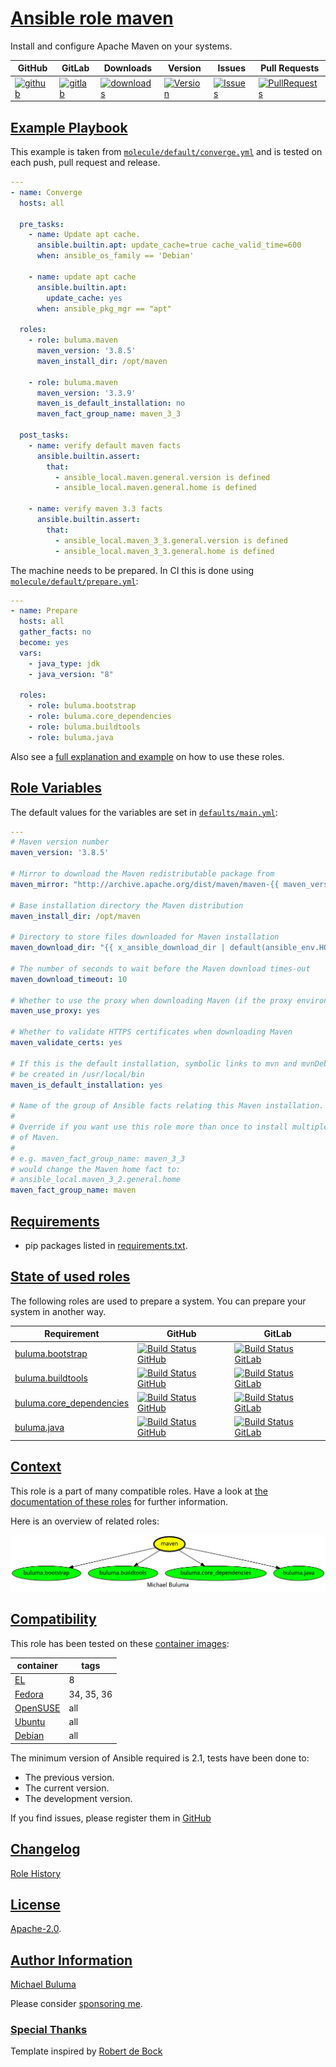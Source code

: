 # [Ansible role maven](#maven)

Install and configure Apache Maven on your systems.

|GitHub|GitLab|Downloads|Version|Issues|Pull Requests|
|------|------|-------|-------|------|-------------|
|[![github](https://github.com/buluma/ansible-role-maven/workflows/Ansible%20Molecule/badge.svg)](https://github.com/buluma/ansible-role-maven/actions)|[![gitlab](https://gitlab.com/shadowwalker/ansible-role-maven/badges/master/pipeline.svg)](https://gitlab.com/shadowwalker/ansible-role-maven)|[![downloads](https://img.shields.io/ansible/role/d/4762)](https://galaxy.ansible.com/buluma/maven)|[![Version](https://img.shields.io/github/release/buluma/ansible-role-maven.svg)](https://github.com/buluma/ansible-role-maven/releases/)|[![Issues](https://img.shields.io/github/issues/buluma/ansible-role-maven.svg)](https://github.com/buluma/ansible-role-maven/issues/)|[![PullRequests](https://img.shields.io/github/issues-pr-closed-raw/buluma/ansible-role-maven.svg)](https://github.com/buluma/ansible-role-maven/pulls/)|

## [Example Playbook](#example-playbook)

This example is taken from [`molecule/default/converge.yml`](https://github.com/buluma/ansible-role-maven/blob/master/molecule/default/converge.yml) and is tested on each push, pull request and release.

```yaml
---
- name: Converge
  hosts: all

  pre_tasks:
    - name: Update apt cache.
      ansible.builtin.apt: update_cache=true cache_valid_time=600
      when: ansible_os_family == 'Debian'

    - name: update apt cache
      ansible.builtin.apt:
        update_cache: yes
      when: ansible_pkg_mgr == "apt"

  roles:
    - role: buluma.maven
      maven_version: '3.8.5'
      maven_install_dir: /opt/maven

    - role: buluma.maven
      maven_version: '3.3.9'
      maven_is_default_installation: no
      maven_fact_group_name: maven_3_3

  post_tasks:
    - name: verify default maven facts
      ansible.builtin.assert:
        that:
          - ansible_local.maven.general.version is defined
          - ansible_local.maven.general.home is defined

    - name: verify maven 3.3 facts
      ansible.builtin.assert:
        that:
          - ansible_local.maven_3_3.general.version is defined
          - ansible_local.maven_3_3.general.home is defined
```

The machine needs to be prepared. In CI this is done using [`molecule/default/prepare.yml`](https://github.com/buluma/ansible-role-maven/blob/master/molecule/default/prepare.yml):

```yaml
---
- name: Prepare
  hosts: all
  gather_facts: no
  become: yes
  vars:
    - java_type: jdk
    - java_version: "8"

  roles:
    - role: buluma.bootstrap
    - role: buluma.core_dependencies
    - role: buluma.buildtools
    - role: buluma.java
```

Also see a [full explanation and example](https://buluma.github.io/how-to-use-these-roles.html) on how to use these roles.

## [Role Variables](#role-variables)

The default values for the variables are set in [`defaults/main.yml`](https://github.com/buluma/ansible-role-maven/blob/master/defaults/main.yml):

```yaml
---
# Maven version number
maven_version: '3.8.5'

# Mirror to download the Maven redistributable package from
maven_mirror: "http://archive.apache.org/dist/maven/maven-{{ maven_version|regex_replace('\\..*', '') }}/{{ maven_version }}/binaries"

# Base installation directory the Maven distribution
maven_install_dir: /opt/maven

# Directory to store files downloaded for Maven installation
maven_download_dir: "{{ x_ansible_download_dir | default(ansible_env.HOME + '/.ansible/tmp/downloads') }}"

# The number of seconds to wait before the Maven download times-out
maven_download_timeout: 10

# Whether to use the proxy when downloading Maven (if the proxy environment variable is present)
maven_use_proxy: yes

# Whether to validate HTTPS certificates when downloading Maven
maven_validate_certs: yes

# If this is the default installation, symbolic links to mvn and mvnDebug will
# be created in /usr/local/bin
maven_is_default_installation: yes

# Name of the group of Ansible facts relating this Maven installation.
#
# Override if you want use this role more than once to install multiple versions
# of Maven.
#
# e.g. maven_fact_group_name: maven_3_3
# would change the Maven home fact to:
# ansible_local.maven_3_2.general.home
maven_fact_group_name: maven
```

## [Requirements](#requirements)

- pip packages listed in [requirements.txt](https://github.com/buluma/ansible-role-maven/blob/master/requirements.txt).

## [State of used roles](#state-of-used-roles)

The following roles are used to prepare a system. You can prepare your system in another way.

| Requirement | GitHub | GitLab |
|-------------|--------|--------|
|[buluma.bootstrap](https://galaxy.ansible.com/buluma/bootstrap)|[![Build Status GitHub](https://github.com/buluma/ansible-role-bootstrap/workflows/Ansible%20Molecule/badge.svg)](https://github.com/buluma/ansible-role-bootstrap/actions)|[![Build Status GitLab](https://gitlab.com/shadowwalker/ansible-role-bootstrap/badges/master/pipeline.svg)](https://gitlab.com/shadowwalker/ansible-role-bootstrap)|
|[buluma.buildtools](https://galaxy.ansible.com/buluma/buildtools)|[![Build Status GitHub](https://github.com/buluma/ansible-role-buildtools/workflows/Ansible%20Molecule/badge.svg)](https://github.com/buluma/ansible-role-buildtools/actions)|[![Build Status GitLab](https://gitlab.com/shadowwalker/ansible-role-buildtools/badges/master/pipeline.svg)](https://gitlab.com/shadowwalker/ansible-role-buildtools)|
|[buluma.core_dependencies](https://galaxy.ansible.com/buluma/core_dependencies)|[![Build Status GitHub](https://github.com/buluma/ansible-role-core_dependencies/workflows/Ansible%20Molecule/badge.svg)](https://github.com/buluma/ansible-role-core_dependencies/actions)|[![Build Status GitLab](https://gitlab.com/shadowwalker/ansible-role-core_dependencies/badges/master/pipeline.svg)](https://gitlab.com/shadowwalker/ansible-role-core_dependencies)|
|[buluma.java](https://galaxy.ansible.com/buluma/java)|[![Build Status GitHub](https://github.com/buluma/ansible-role-java/workflows/Ansible%20Molecule/badge.svg)](https://github.com/buluma/ansible-role-java/actions)|[![Build Status GitLab](https://gitlab.com/shadowwalker/ansible-role-java/badges/master/pipeline.svg)](https://gitlab.com/shadowwalker/ansible-role-java)|

## [Context](#context)

This role is a part of many compatible roles. Have a look at [the documentation of these roles](https://buluma.github.io/) for further information.

Here is an overview of related roles:

![dependencies](https://raw.githubusercontent.com/buluma/ansible-role-maven/png/requirements.png "Dependencies")

## [Compatibility](#compatibility)

This role has been tested on these [container images](https://hub.docker.com/u/buluma):

|container|tags|
|---------|----|
|[EL](https://hub.docker.com/repository/docker/buluma/enterpriselinux/general)|8|
|[Fedora](https://hub.docker.com/repository/docker/buluma/fedora/general)|34, 35, 36|
|[OpenSUSE](https://hub.docker.com/repository/docker/buluma/opensuse/general)|all|
|[Ubuntu](https://hub.docker.com/repository/docker/buluma/ubuntu/general)|all|
|[Debian](https://hub.docker.com/repository/docker/buluma/debian/general)|all|

The minimum version of Ansible required is 2.1, tests have been done to:

- The previous version.
- The current version.
- The development version.

If you find issues, please register them in [GitHub](https://github.com/buluma/ansible-role-maven/issues)

## [Changelog](#changelog)

[Role History](https://github.com/buluma/ansible-role-maven/blob/master/CHANGELOG.md)

## [License](#license)

[Apache-2.0](https://github.com/buluma/ansible-role-maven/blob/master/LICENSE).

## [Author Information](#author-information)

[Michael Buluma](https://buluma.github.io/)

Please consider [sponsoring me](https://github.com/sponsors/buluma).

### [Special Thanks](#special-thanks)

Template inspired by [Robert de Bock](https://github.com/robertdebock)

